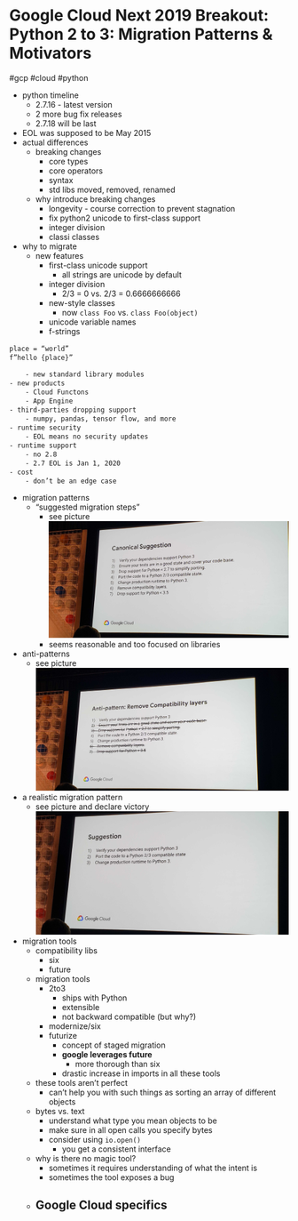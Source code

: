 # Google Cloud Next 2019 Breakout: Python 2 to 3: Migration Patterns & Motivators
#gcp #cloud #python

- python timeline
	- 2.7.16 - latest version 
	- 2 more bug fix releases
	- 2.7.18 will be last
- EOL was supposed to be May 2015
- actual differences
	- breaking changes
		- core types
		- core operators
		- syntax
		- std libs moved, removed, renamed
	- why introduce breaking changes
		- longevity - course correction to prevent stagnation
		- fix python2 unicode to first-class support
		- integer division
		- classi classes
- why to migrate
	- new features
		- first-class unicode support
			- all strings are unicode by default
		- integer division
			- 2/3 = 0 vs. 2/3 = 0.6666666666
		- new-style classes
			- now `class Foo` vs. `class Foo(object)`
		- unicode variable names
		- f-strings
```
place = “world”
f”hello {place}”
```
		- new standard library modules
	- new products
		- Cloud Functons
		- App Engine
	- third-parties dropping support
		- numpy, pandas, tensor flow, and more
	- runtime security
		- EOL means no security updates
	- runtime support
		- no 2.8
		- 2.7 EOL is Jan 1, 2020
	- cost
		- don’t be an edge case
- migration patterns
	- “suggested migration steps”
		- see picture
![](Google%20Cloud%20Next%202019%20Breakout:%20Python%202%20to%203:%20Migration%20Patterns%20&%20Motivators/20190411_115644.jpg)
		- seems reasonable and too focused on libraries
- anti-patterns
	- see picture
![](Google%20Cloud%20Next%202019%20Breakout:%20Python%202%20to%203:%20Migration%20Patterns%20&%20Motivators/20190411_115909.jpg)
- a realistic migration pattern
	- see picture and declare victory
![](Google%20Cloud%20Next%202019%20Breakout:%20Python%202%20to%203:%20Migration%20Patterns%20&%20Motivators/20190411_120012.jpg)
- migration tools
	- compatibility libs
		- six
		- future
	- migration tools
		- 2to3
			- ships with Python
			- extensible
			- not backward compatible (but why?)
		- modernize/six
		- futurize
			- concept of staged migration
			- **google leverages future**
				- more thorough than six
			- drastic increase in imports in all these tools
	- these tools aren’t perfect
		- can’t help you with such things as sorting an array of different objects
	- bytes vs. text
		- understand what type you mean objects to be
		- make sure in all open calls you specify bytes
		- consider using `io.open()`
			- you get a consistent interface
	- why is there no magic tool?
		- sometimes it requires understanding of what the intent is
		- sometimes the tool exposes a bug
	- Google Cloud specifics
		- 
